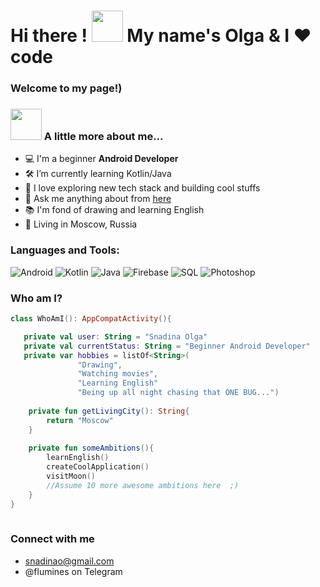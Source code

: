 # __Hi there ! <img src="https://media.giphy.com/media/mGcNjsfWAjY5AEZNw6/giphy.gif" width="50"> My name's Olga & I ❤️ code</h1>__
### Welcome to my page!)

### <img src="https://media.giphy.com/media/VgCDAzcKvsR6OM0uWg/giphy.gif" width="50"> A little more about me...
- 💻 I'm a beginner __Android Developer__
- 🛠  I’m currently learning Kotlin/Java 
- 🌱 I love exploring new tech stack and building cool stuffs
- 💬 Ask me anything about from <a href="https://github.com/OlgaSnadina222/OlgaSnadina222/issues" title="Issues">here</a>
- 📚 I'm fond of drawing and learning English
- 📌 Living in Moscow, Russia

### Languages and Tools:
![Android](https://img.shields.io/badge/Android-3DDC84?style=for-the-badge&logo=android&logoColor=white)
![Kotlin](https://img.shields.io/badge/Kotlin-9d38f3?&style=for-the-badge&logo=kotlin&logoColor=white)
![Java](https://img.shields.io/badge/Java-ED8B00?style=for-the-badge&logo=java&logoColor=white)
![Firebase](https://img.shields.io/badge/-Firebase-090909?style=for-the-badge&logo=firebase&logoColor=F8C52C)
![SQL](https://img.shields.io/badge/SQLite-07405E?style=for-the-badge&logo=sqlite&logoColor=white)
![Photoshop](https://img.shields.io/badge/Photoshop-406eb7?style=for-the-badge&logo=photoshop&logoColor=white)

### Who am I?
 ```kotlin
 class WhoAmI(): AppCompatActivity(){
 
    private val user: String = "Snadina Olga"
	private val currentStatus: String = "Beginner Android Developer"
	private var hobbies = listOf<String>(
				"Drawing",
				"Watching movies",
				"Learning English"
				"Being up all night chasing that ONE BUG...")
	
	 private fun getLivingCity(): String{
		 return "Moscow"
     }
	
	 private fun someAmbitions(){
		 learnEnglish()
		 createCoolApplication()
		 visitMoon()
		 //Assume 10 more awesome ambitions here  ;)
     }
 }
	
 ```
 
### Connect with me
- snadinao@gmail.com
- @flumines on Telegram
